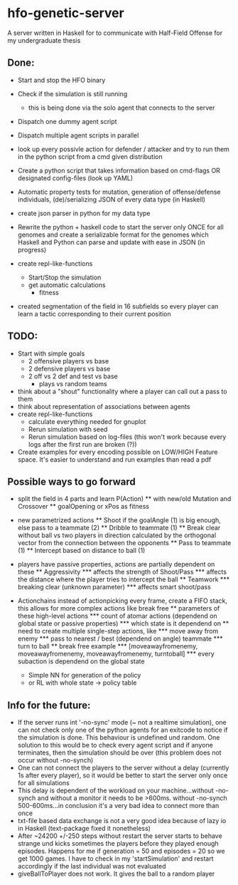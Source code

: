 # hfo-genetic-server
A server written in Haskell for to communicate with Half-Field Offense for my undergraduate thesis

## Done:

  * Start and stop the HFO binary
  * Check if the simulation is still running
    * this is being done via the solo agent that connects to the server
  * Dispatch one dummy agent script

  * Dispatch multiple agent scripts in parallel
  * look up every possivle action for defender / attacker and try to run them in the python script from a cmd given distribution 
  * Create a python script that takes information based on cmd-flags OR designated config-files (look up YAML)
  * Automatic property tests for mutation, generation of offense/defense individuals, (de)/serializing JSON of every data type (in Haskell)
  * create json parser in python for my data type
  * Rewrite the python + haskell code to start the server only ONCE for all genomes and create a serializable format for the genomes which Haskell and Python can parse and update with ease in JSON (in progress)
  * create repl-like-functions
    * Start/Stop the simulation
    * get automatic calculations
      * fitness
  * created segmentation of the field in 16 subfields so every player can learn a tactic corresponding to their current position

## TODO:
  * Start with simple goals
    * 2 offensive players vs base
    * 2 defensive players vs base
    * 2 off vs 2 def and test vs base
      * plays vs random teams
  * think about a "shout" functionality where a player can call out a pass to them
  * think about representation of associations between agents
  * create repl-like-functions
    * calculate everything needed for gnuplot
    * Rerun simulation with seed
    * Rerun simulation based on log-files (this won't work because every logs after the first run are broken (?))
  * Create examples for every encoding possible on LOW/HIGH Feature space. It's easier to understand and run examples than read a pdf

## Possible ways to go forward
  * split the field in 4 parts and learn P(Action)
      ** with new/old Mutation and Crossover
      ** goalOpening or xPos as fitness
  * new parametrized actions
      ** Shoot if the goalAngle (1) is big enough, else pass to a teammate (2)
      ** Dribble to teammate (1)
      ** Break clear without ball vs two players in direction calculated by the orthogonal vector from the connection between the opponents
      ** Pass to teammate (1)
      ** Intercept based on distance to ball (1)
  * players have passive properties, actions are partially dependent on these
      ** Aggressivity
          *** affects the strength of Shoot/Pass
          *** affects the distance where the player tries to intercept the ball
      ** Teamwork
          *** breaking clear (unknown parameter)
          *** affects smart shoot/pass

  * Actionchains instead of actionpicking every frame, create a FIFO stack, this allows for more complex actions like break free
     ** parameters of these high-level actions
        *** count of atomar actions (dependend on global state or passive properties)
        *** which state is it dependend on
     ** need to create multiple single-step actions, like
        *** move away from enemy
        *** pass to nearest / best (dependend on angle) teammate
        *** turn to ball
     ** break free example
        *** [moveawayfromenemy, moveawayfromenemy, moveawayfromenemy, turntoball]
        *** every subaction is dependend on the global state

    * Simple NN for generation of the policy
    * or RL with whole state -> policy table

## Info for the future:

  * If the server runs int '-no-sync' mode (~ not a realtime simulation), one can not check only one of the python agents for an exitcode to notice if the simulation is done. This behaviour is undefined und random. One solution to this would be to check every agent script and if anyone terminates, then the simulation should be over (this problem does not occur without -no-synch)
  * One can not connect the players to the server without a delay (currently 1s after every player), so it would be better to start the server only once for all simulations
  * This delay is dependent of the workload on your machine...without -no-synch and without a monitor it needs to be >600ms. without -no-synch 500-600ms...in conclusion it's a very bad idea to connect more than once
  * txt-file based data exchange is not a very good idea because of lazy io in Haskell (text-package fixed it nonetheless)
  * After ~24200 +/-250 steps without restart the server starts to behave strange und kicks sometimes the players before they played enough episodes. Happens for me if generation = 50 and episodes = 20 so we get 1000 games. I have to check in my 'startSimulation' and restart accordingly if the last individual was not evaluated
  * giveBallToPlayer does not work. It gives the ball to a random player